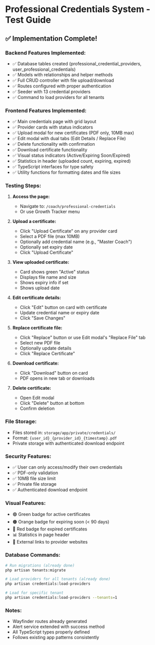 # Professional Credentials System - Test Guide

## ✅ Implementation Complete!

### Backend Features Implemented:
- ✅ Database tables created (professional_credential_providers, user_professional_credentials)
- ✅ Models with relationships and helper methods
- ✅ Full CRUD controller with file upload/download
- ✅ Routes configured with proper authentication
- ✅ Seeder with 13 credential providers
- ✅ Command to load providers for all tenants

### Frontend Features Implemented:
- ✅ Main credentials page with grid layout
- ✅ Provider cards with status indicators
- ✅ Upload modal for new certificates (PDF only, 10MB max)
- ✅ Edit modal with dual tabs (Edit Details / Replace File)
- ✅ Delete functionality with confirmation
- ✅ Download certificate functionality
- ✅ Visual status indicators (Active/Expiring Soon/Expired)
- ✅ Statistics in header (uploaded count, expiring, expired)
- ✅ TypeScript interfaces for type safety
- ✅ Utility functions for formatting dates and file sizes

### Testing Steps:

1. **Access the page:**
   - Navigate to: `/coach/professional-credentials`
   - Or use Growth Tracker menu

2. **Upload a certificate:**
   - Click "Upload Certificate" on any provider card
   - Select a PDF file (max 10MB)
   - Optionally add credential name (e.g., "Master Coach")
   - Optionally set expiry date
   - Click "Upload Certificate"

3. **View uploaded certificate:**
   - Card shows green "Active" status
   - Displays file name and size
   - Shows expiry info if set
   - Shows upload date

4. **Edit certificate details:**
   - Click "Edit" button on card with certificate
   - Update credential name or expiry date
   - Click "Save Changes"

5. **Replace certificate file:**
   - Click "Replace" button or use Edit modal's "Replace File" tab
   - Select new PDF file
   - Optionally update details
   - Click "Replace Certificate"

6. **Download certificate:**
   - Click "Download" button on card
   - PDF opens in new tab or downloads

7. **Delete certificate:**
   - Open Edit modal
   - Click "Delete" button at bottom
   - Confirm deletion

### File Storage:
- Files stored in: `storage/app/private/credentials/`
- Format: `{user_id}_{provider_id}_{timestamp}.pdf`
- Private storage with authenticated download endpoint

### Security Features:
- ✅ User can only access/modify their own credentials
- ✅ PDF-only validation
- ✅ 10MB file size limit
- ✅ Private file storage
- ✅ Authenticated download endpoint

### Visual Features:
- 🟢 Green badge for active certificates
- 🟠 Orange badge for expiring soon (< 90 days)
- 🔴 Red badge for expired certificates
- 📊 Statistics in page header
- 🔗 External links to provider websites

### Database Commands:
```bash
# Run migrations (already done)
php artisan tenants:migrate

# Load providers for all tenants (already done)
php artisan credentials:load-providers

# Load for specific tenant
php artisan credentials:load-providers --tenants=1
```

### Notes:
- Wayfinder routes already generated
- Alert service extended with success method
- All TypeScript types properly defined
- Follows existing app patterns consistently

